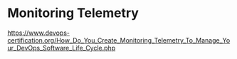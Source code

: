 # Monitoring Telemetry

https://www.devops-certification.org/How_Do_You_Create_Monitoring_Telemetry_To_Manage_Your_DevOps_Software_Life_Cycle.php
